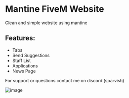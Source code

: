 # Mantine FiveM Website
Clean and simple website using mantine

## Features:
- Tabs
- Send Suggestions
- Staff List
- Applications
- News Page

For support or questions contact me on discord (sparvish)

![image](https://github.com/user-attachments/assets/d2073c7d-6a60-4d41-a0ff-d000a2a542b5)
